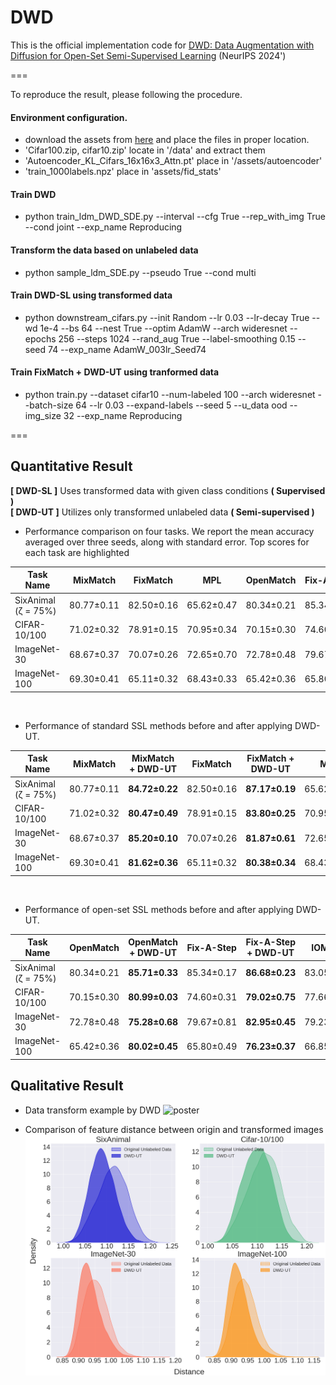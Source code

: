 # DWD
This is the official implementation code for [DWD: Data Augmentation with Diffusion for Open-Set Semi-Supervised Learning](https://openreview.net/pdf?id=OP3sNTIE1O) (NeurIPS 2024')

===

To reproduce the result, please following the procedure.

#### Environment configuration.
- download the assets from [here](https://zenodo.org/records/11246593) and place the files in proper location.
- 'Cifar100.zip, cifar10.zip' locate in '/data' and extract them
- 'Autoencoder_KL_Cifars_16x16x3_Attn.pt' place in '/assets/autoencoder'
- 'train_1000labels.npz' place in 'assets/fid_stats'

#### Train DWD
- python train_ldm_DWD_SDE.py --interval --cfg True --rep_with_img True --cond joint --exp_name Reproducing

#### Transform the data based on unlabeled data
- python sample_ldm_SDE.py --pseudo True --cond multi

#### Train DWD-SL using transformed data
- python downstream_cifars.py --init Random --lr 0.03 --lr-decay True --wd 1e-4 --bs 64 --nest True --optim AdamW --arch wideresnet --epochs 256 --steps 1024 --rand_aug True --label-smoothing 0.15 --seed 74 --exp_name AdamW_003lr_Seed74

#### Train FixMatch + DWD-UT using tranformed data
- python train.py --dataset cifar10 --num-labeled 100 --arch wideresnet --batch-size 64 --lr 0.03 --expand-labels --seed 5 --u_data ood --img_size 32 --exp_name Reproducing

===

## Quantitative Result

**[ DWD-SL ]** Uses transformed data with given class conditions __( Supervised )__ <br>
**[ DWD-UT ]** Utilizes only transformed unlabeled data __( Semi-supervised )__


- Performance comparison on four tasks. We report the mean accuracy averaged over three seeds, along with standard error. Top scores for each task are highlighted
  
| Task Name        | MixMatch    | FixMatch    | MPL         | OpenMatch   | Fix-A-Step  | IOMatch     | DWD-SL      |
|------------------|-------------|-------------|-------------|-------------|-------------|-------------|-------------|
| SixAnimal (ζ = 75%) | 80.77±0.11 | 82.50±0.16 | 65.62±0.47 | 80.34±0.21 | 85.34±0.17 | 83.05±0.16 | **85.86±0.28** |
| CIFAR-10/100     | 71.02±0.32  | 78.91±0.15  | 70.95±0.34  | 70.15±0.30  | 74.60±0.31  | 77.66±0.22  | **80.05±0.14** |
| ImageNet-30      | 68.67±0.37  | 70.07±0.26  | 72.65±0.70  | 72.78±0.48  | 79.67±0.81  | 79.23±0.29  | **82.20±0.38** |
| ImageNet-100     | 69.30±0.41  | 65.11±0.32  | 68.43±0.33  | 65.42±0.36  | 65.80±0.49  | 66.85±0.19  | **82.81±0.31** |

<br>

- Performance of standard SSL methods before and after applying DWD-UT.
  
| Task Name        | MixMatch    | MixMatch + DWD-UT | FixMatch    | FixMatch + DWD-UT | MPL         | MPL + DWD-UT |
|------------------|-------------|-------------------|-------------|-------------------|-------------|--------------|
| SixAnimal (ζ = 75%) | 80.77±0.11 | **84.72±0.22**   | 82.50±0.16  | **87.17±0.19**   | 65.62±0.47  | **83.88±0.18** |
| CIFAR-10/100     | 71.02±0.32  | **80.47±0.49**   | 78.91±0.15  | **83.80±0.25**   | 70.95±0.34  | **80.24±0.56** |
| ImageNet-30      | 68.67±0.37  | **85.20±0.10**   | 70.07±0.26  | **81.87±0.61**   | 72.65±0.70  | **90.20±0.23** |
| ImageNet-100     | 69.30±0.41  | **81.62±0.36**   | 65.11±0.32  | **80.38±0.34**   | 68.43±0.33  | **75.66±0.26** |

<br>

- Performance of open-set SSL methods before and after applying DWD-UT.
  
| Task Name        | OpenMatch   | OpenMatch + DWD-UT | Fix-A-Step  | Fix-A-Step + DWD-UT | IOMatch     | IOMatch + DWD-UT |
|------------------|-------------|--------------------|-------------|---------------------|-------------|------------------|
| SixAnimal (ζ = 75%) | 80.34±0.21 | **85.71±0.33**    | 85.34±0.17  | **86.68±0.23**     | 83.05±0.16  | **87.20±0.13**   |
| CIFAR-10/100     | 70.15±0.30  | **80.99±0.03**    | 74.60±0.31  | **79.02±0.75**     | 77.66±0.22  | **83.22±0.16**   |
| ImageNet-30      | 72.78±0.48  | **75.28±0.68**    | 79.67±0.81  | **82.95±0.45**     | 79.23±0.29  | **81.96±0.26**   |
| ImageNet-100     | 65.42±0.36  | **80.02±0.45**    | 65.80±0.49  | **76.23±0.37**     | 66.85±0.19  | **80.19±0.13**   |


## Qualitative Result
- Data transform example by DWD
![poster](./assets/data_transform.png)

- Comparison of feature distance between origin and transformed images
![poster](./assets/feature_distance.png)

